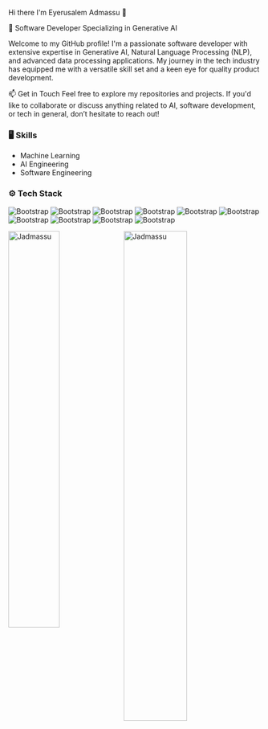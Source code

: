 



<!--[![Hits](https://hits.seeyoufarm.com/api/count/incr/badge.svg?url=https%3A%2F%2Fgithub.com%2FJadmassu%2FJadmassu&count_bg=%2379C83D&title_bg=%23555555&icon=&icon_color=%23E7E7E7&title=Profile+Views&edge_flat=false)](https://hits.seeyoufarm.com)

[![Linkedin](https://img.shields.io/badge/-LinkedIn-blue?style=flat&logo=Linkedin&logoColor=white)](https://www.linkedin.com/in/eyerusalem-admassu/) [![Gmail](https://img.shields.io/badge/-Gmail-c14438?style=flat&logo=Gmail&logoColor=white)](mailto:eyerusad12@gmail.com) [![Github](https://img.shields.io/github/followers/Jadmassu?label=Follow&style=social)](https://github.com/Jadmassu)
-->
Hi there I'm Eyerusalem Admassu 👋

🚀 Software Developer Specializing in Generative AI

Welcome to my GitHub profile! I'm a passionate software developer with extensive expertise in Generative AI, Natural Language Processing (NLP), and advanced data processing applications. My journey in the tech industry has equipped me with a versatile skill set and a keen eye for quality product development.

📫 Get in Touch
Feel free to explore my repositories and projects. If you'd like to collaborate or discuss anything related to AI, software development, or tech in general, don’t hesitate to reach out!


### 🖥 Skills

- Machine Learning
- AI Engineering
- Software Engineering  
### ⚙️ Tech Stack

![Bootstrap](https://img.shields.io/badge/-Python-05126A?style=flat-square&logo=Python&color=353535) ![Bootstrap](https://img.shields.io/badge/-Docker-05126A?style=flat-square&logo=Docker&color=353535) ![Bootstrap](https://img.shields.io/badge/-MongoDB-05126A?style=flat-square&logo=MongoDB&color=353535) ![Bootstrap](https://img.shields.io/badge/-PostgreSQL-05126A?style=flat-square&logo=PostgreSQL&color=353535) ![Bootstrap](https://img.shields.io/badge/-Pandas-05126A?style=flat-square&logo=Pandas&color=353535) ![Bootstrap](https://img.shields.io/badge/-Typescript%20-05126A?style=flat-square&logo=Typescript&color=353535) ![Bootstrap](https://img.shields.io/badge/-Flask-05126A?style=flat-square&logo=Flask&color=353535) ![Bootstrap](https://img.shields.io/badge/-FastApi-05126A?style=flat-square&logo=FastApi&color=353535) ![Bootstrap](https://img.shields.io/badge/-React%20-05126A?style=flat-square&logo=React&color=353535) ![Bootstrap](https://img.shields.io/badge/-Node-05126A?style=flat-square&logo=Node&color=353535)

<div>
  <img width="45%" align="left" src="https://github-readme-stats.vercel.app/api/top-langs?username=Jadmassu&show_icons=true&locale=en&layout=compact" alt="Jadmassu" />
  <img width="50%"  src="https://github-readme-streak-stats.herokuapp.com/?user=Jadmassu&" alt="Jadmassu" />
</div>




